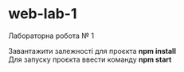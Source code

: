 # web-lab-1
Лабораторна робота № 1

Завантажити залежності для проєкта **npm install**<br/>
Для запуску проєкта ввести команду **npm start** 
